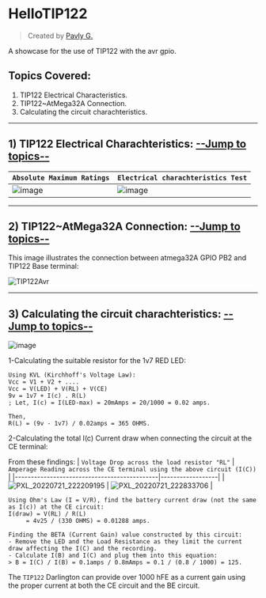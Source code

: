 # HelloTIP122
> Created by [Pavly G.](https://github.com/Scrappers-glitch)

A showcase for the use of TIP122 with the avr gpio.

<a name="TOPICS"></a>

## Topics Covered: 
1) TIP122 Electrical Characteristics.
2) TIP122~AtMega32A Connection.
3) Calculating the circuit charachteristics.

--------------------------------------------------------------

## 1) TIP122 Electrical Charachteristics: [--Jump to topics--](TOPICS)

| `Absolute Maximum Ratings` | `Electrical charachteristics Test` |
|----------------------------|------------------------------------|
| ![image](https://user-images.githubusercontent.com/60224159/180226967-034a6a94-676a-455d-a89f-e1e171e80017.png) | ![image](https://user-images.githubusercontent.com/60224159/180226447-350736b2-57ef-483a-b059-92b50c5ce1d8.png) |

---------------------------------------------------------------

## 2) TIP122~AtMega32A Connection: [--Jump to topics--](TOPICS)

This image illustrates the connection between atmega32A GPIO PB2 and TIP122 Base terminal: 

![TIP122Avr](https://user-images.githubusercontent.com/60224159/180228253-89838745-b30d-47c8-9952-fdf5be52a777.png)

---------------------------------------------------------------

## 3) Calculating the circuit charachteristics: [--Jump to topics--](TOPICS) 

![image](https://user-images.githubusercontent.com/60224159/180249500-363d53cd-7ba7-4782-b400-b1acdfe15f79.png)

1-Calculating the suitable resistor for the 1v7 RED LED: 
```
Using KVL (Kirchhoff's Voltage Law): 
Vcc = V1 + V2 + ....
Vcc = V(LED) + V(RL) + V(CE)
9v = 1v7 + I(c) . R(L)
; Let, I(c) = I(LED-max) = 20mAmps = 20/1000 = 0.02 amps.

Then, 
R(L) = (9v - 1v7) / 0.02amps = 365 OHMS.
```
2-Calculating the total I(c) Current draw when connecting the circuit at the CE terminal: 

From these findings: 
| `Voltage Drop across the load resistor "RL"` | `Amperage Reading across the CE terminal using the above circuit (I(C))` |
|---------------------------------------------|------------------|
| ![PXL_20220721_222209195](https://user-images.githubusercontent.com/60224159/180334062-fa480d60-94f3-4609-8b9a-7245c4e1fbfc.jpg) | ![PXL_20220721_222833706](https://user-images.githubusercontent.com/60224159/180334197-dd721599-d26b-42b7-b81f-b82b2d323712.jpg) |

```
Using Ohm's Law (I = V/R), find the battery current draw (not the same as I(c)) at the CE circuit: 
I(draw) = V(RL) / R(L) 
     = 4v25 / (330 OHMS) = 0.01288 amps.
```
```
Finding the BETA (Current Gain) value constructed by this circuit: 
- Remove the LED and the Load Resistance as they limit the current draw affecting the I(C) and the recording.
- Calculate I(B) and I(C) and plug them into this equation:
> B = I(C) / I(B) = 0.1amps / 0.8mAmps = 0.1 / (0.8 / 1000) = 125.
```
The `TIP122` Darlington can provide over 1000 hFE as a current gain using the proper current at both the CE circuit and the BE circuit.

